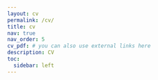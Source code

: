 ```yaml
---
layout: cv
permalink: /cv/
title: cv
nav: true
nav_order: 5
cv_pdf: # you can also use external links here
description: CV
toc:
  sidebar: left
---
```

